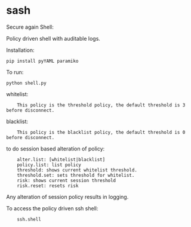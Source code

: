 sash
====

Secure again Shell:

Policy driven shell with auditable logs.

Installation: 
    
    pip install pyYAML paramiko

To run:

    python shell.py



whitelist: 

        This policy is the threshold policy, the default threshold is 3 before disconnect. 
    
blacklist:

        This policy is the blacklist policy, the default threshold is 0 before disconnect.
to do session based alteration of policy:

        alter.list: [whitelist|blacklist] 
        policy.list: list policy
        threshold: shows current whitelist threshold.
        threshold.set: sets threshold for whitelist.
        risk: shows current session threshold
        risk.reset: resets risk

Any alteration of session policy results in logging.

To access the policy driven ssh shell:
        
        ssh.shell


